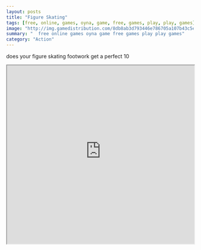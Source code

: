 ```yaml
---
layout: posts
title: "Figure Skating"
tags: [free, online, games, oyna, game, free, games, play, play, games]
image: "http://img.gamedistribution.com/8db8ab3d793446e786705a107b43c5ea.jpg"
summary: "  free online games oyna game free games play play games"
category: "Action"
---
```


does your figure skating footwork get a perfect 10

<iframe width="100%" height="480px;" src="http://flash.gamedistribution.com?game=8db8ab3d793446e786705a107b43c5ea"></iframe>